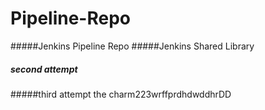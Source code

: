 # Pipeline-Repo
#####Jenkins Pipeline Repo
#####Jenkins Shared Library
##### second attempt
#####third attempt the charm223wrffprdhdwddhrDD
